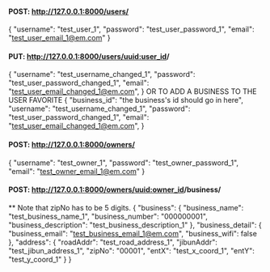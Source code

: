 #### POST: http://127.0.0.1:8000/users/
{
    "username": "test_user_1",
    "password": "test_user_password_1",
    "email": "test_user_email_1@em.com"
}

#### PUT: http://127.0.0.1:8000/users/<uuid:user_id>/
{
    "username": "test_username_changed_1",
    "password": "test_user_password_changed_1",
    "email": "test_user_email_changed_1@em.com",
}
OR TO ADD A BUSINESS TO THE USER FAVORITE
{
    "business_id": "the business's id should go in here",
    "username": "test_username_changed_1",
    "password": "test_user_password_changed_1",
    "email": "test_user_email_changed_1@em.com",
}

#### POST: http://127.0.0.1:8000/owners/
{
    "username": "test_owner_1",
    "password": "test_owner_password_1",
    "email": "test_owner_email_1@em.com"
}

#### POST: http://127.0.0.1:8000/owners/<uuid:owner_id>/business/
** Note that zipNo has to be 5 digits.
{
    "business": {
        "business_name": "test_business_name_1",
        "business_number": "000000001",
        "business_description": "test_business_description_1"
    },
    "business_detail": {
        "business_email": "test_business_email_1@em.com",
        "business_wifi": false
    },
    "address": {
        "roadAddr": "test_road_address_1",
        "jibunAddr": "test_jibun_address_1",
        "zipNo": "00001",
        "entX": "test_x_coord_1",
        "entY": "test_y_coord_1"
    }
}


